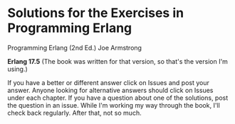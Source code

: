 # Solutions for the Exercises in Programming Erlang
Programming Erlang (2nd Ed.) Joe Armstrong

**Erlang 17.5**  (The book was written for that version, so that's the version I'm using.)

If you have a better or different answer click on Issues and post your answer.  Anyone looking for alternative answers should click on Issues under each chapter.  If you have a question about one of the solutions, post the question in an issue.  While I'm working my way through the book, I'll check back regularly.  After that, not so much.
